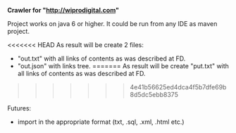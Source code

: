 **Crawler for "http://wiprodigital.com"**

Project works on java 6 or higher.
It could be run from any IDE as maven project.

<<<<<<< HEAD
As result will be create 2 files:
 * "out.txt" with all links of contents as was described at FD.
 * "out.json" with links tree.
=======
As result will be create "put.txt" with all links of contents as was described at FD.
>>>>>>> 4e41b56625ed4dca4f5b7dfe69b8d5dc5ebb8375


Futures:
- import in the appropriate format (txt, .sql, .xml, .html etc.)
 
  
